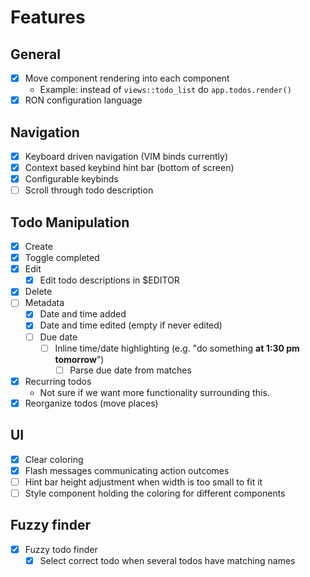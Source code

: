 # Features

## General
- [x] Move component rendering into each component
  - Example: instead of `views::todo_list` do `app.todos.render()`
- [x] RON configuration language

## Navigation
- [x] Keyboard driven navigation (VIM binds currently)
- [x] Context based keybind hint bar (bottom of screen)
- [x] Configurable keybinds
- [ ] Scroll through todo description

## Todo Manipulation
- [x] Create
- [x] Toggle completed
- [x] Edit
  - [x] Edit todo descriptions in $EDITOR
- [x] Delete
- [ ] Metadata
  - [x] Date and time added
  - [x] Date and time edited (empty if never edited)
  - [ ] Due date
    - [ ] Inline time/date highlighting (e.g. "do something __at 1:30 pm tomorrow__")
      - [ ] Parse due date from matches
- [x] Recurring todos
  - Not sure if we want more functionality surrounding this.
- [x] Reorganize todos (move places)

## UI
- [x] Clear coloring
- [x] Flash messages communicating action outcomes
- [ ] Hint bar height adjustment when width is too small to fit it
- [ ] Style component holding the coloring for different components

## Fuzzy finder
- [x] Fuzzy todo finder
  - [x] Select correct todo when several todos have matching names
